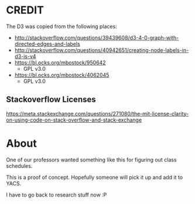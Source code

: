 # CREDIT

The D3 was copied from the following places:
- http://stackoverflow.com/questions/39439608/d3-4-0-graph-with-directed-edges-and-labels
- http://stackoverflow.com/questions/40942651/creating-node-labels-in-d3-js-v4
- https://bl.ocks.org/mbostock/950642
    - GPL v3.0
- https://bl.ocks.org/mbostock/4062045
    - GPL v3.0 

## Stackoverflow Licenses

<https://meta.stackexchange.com/questions/271080/the-mit-license-clarity-on-using-code-on-stack-overflow-and-stack-exchange>

# About

One of our professors wanted something like this for figuring out class schedules.

This is a proof of concept. Hopefully someone will pick it up and add it to YACS.

I have to go back to research stuff now :P
